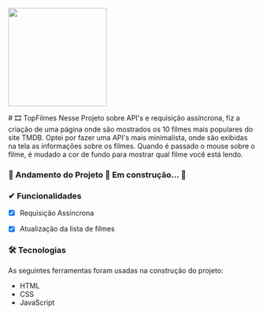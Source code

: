 <p float="left">

 <img src="[https://www.archdaily.com.br/br/867865/como-a-arquitetura-fala-com-o-cinema/58d53a58e58ece48a700003f-como-a-arquitetura-fala-com-o-cinema-imagem](https://www.google.com/url?sa=i&url=https%3A%2F%2Fcanalcienciascriminais.com.br%2Fgravacao-de-filmes-no-interior-das-salas-de-cinema%2F&psig=AOvVaw2KvLIN2cQWWD3IwypCZk9r&ust=1681406242579000&source=images&cd=vfe&ved=0CBEQjRxqFwoTCPj8n8HspP4CFQAAAAAdAAAAABAJ)" width="200" />

</p>
# 🎞 TopFilmes
 Nesse Projeto sobre API's e requisição assíncrona, fiz a criação de uma página onde são mostrados os 10 filmes mais populares do site TMDB. Optei por fazer uma API's mais minimalista, onde são exibidas na tela as informações sobre os filmes. Quando é passado o mouse sobre o filme, é mudado a cor de fundo para mostrar qual filme você está lendo.

### 🚧  Andamento do Projeto 🚀 Em construção...  🚧

### ✔ Funcionalidades

  - [x] Requisição Assíncrona
  - [x] Atualização da lista de filmes
 

### 🛠 Tecnologias

As seguintes ferramentas foram usadas na construção do projeto:

- HTML
- CSS
- JavaScript
